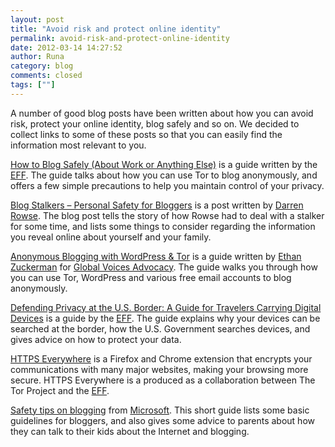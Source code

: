 ```yaml
---
layout: post
title: "Avoid risk and protect online identity"
permalink: avoid-risk-and-protect-online-identity
date: 2012-03-14 14:27:52
author: Runa
category: blog
comments: closed
tags: [""]
---
```


A number of good blog posts have been written about how you can avoid risk, protect your online identity, blog safely and so on. We decided to collect links to some of these posts so that you can easily find the information most relevant to you.

[How to Blog Safely (About Work or Anything Else)](https://www.eff.org/wp/blog-safely) is a guide written by the [EFF](https://www.eff.org/). The guide talks about how you can use Tor to blog anonymously, and offers a few simple precautions to help you maintain control of your privacy.

[Blog Stalkers – Personal Safety for Bloggers](http://www.problogger.net/archives/2006/02/07/blog-stalkers-personal-safety-for-bloggers/) is a post written by [Darren Rowse](http://www.problogger.net/archives/author/darren/). The blog post tells the story of how Rowse had to deal with a stalker for some time, and lists some things to consider regarding the information you reveal online about yourself and your family.

[Anonymous Blogging with WordPress & Tor](http://advocacy.globalvoicesonline.org/projects/guide/) is a guide written by [Ethan Zuckerman](http://globalvoicesonline.org/author/ezuckerman/) for [Global Voices Advocacy](http://advocacy.globalvoicesonline.org/). The guide walks you through how you can use Tor, WordPress and various free email accounts to blog anonymously.

[Defending Privacy at the U.S. Border: A Guide for Travelers Carrying Digital Devices](https://www.eff.org/wp/defending-privacy-us-border-guide-travelers-carrying-digital-devices) is a guide by the [EFF](https://www.eff.org/). The guide explains why your devices can be searched at the border, how the U.S. Government searches devices, and gives advice on how to protect your data.

[HTTPS Everywhere](//www.eff.org/https-everywhere) is a Firefox and Chrome extension that encrypts your communications with many major websites, making your browsing more secure. HTTPS Everywhere is a produced as a collaboration between The Tor Project and the [EFF](https://www.eff.org/).

[Safety tips on blogging](http://www.microsoft.com/security/family-safety/blogging.aspx) from [Microsoft](http://www.microsoft.com). This short guide lists some basic guidelines for bloggers, and also gives some advice to parents about how they can talk to their kids about the Internet and blogging.
